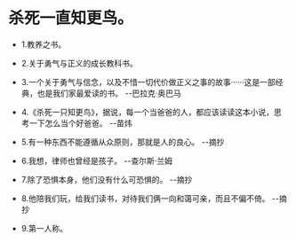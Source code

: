 # 杀死一直知更鸟。

- 1.教养之书。

- 2.关于勇气与正义的成长教科书。

- 3.一个关于勇气与信念，以及不惜一切代价做正义之事的故事······这是一部经典，也是我们家最爱读的书。 --巴拉克·奥巴马

- 4.《杀死一只知更鸟》，据说，每一个当爸爸的人，都应该读读这本小说，思考一下怎么当个好爸爸。 --苗炜

- 5.有一种东西不能遵循从众原则，那就是人的良心。 --摘抄

- 6.我想，律师也曾经是孩子。 --查尔斯·兰姆

- 7.除了恐惧本身，他们没有什么可恐惧的。 --摘抄

- 8.他陪我们玩，给我们读书，对待我们俩一向和蔼可亲，而且不偏不倚。 --摘抄

- 9.第一人称。
